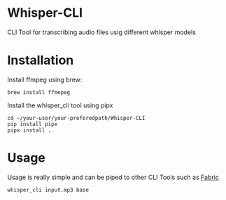 # Whisper-CLI
CLI Tool for transcribing audio files usig different whisper models

# Installation
Install ffmpeg using brew:
```shell
brew install ffmepeg
```

Install the whisper_cli tool using pipx
```shell
cd ~/your-user/your-preferedpath/Whisper-CLI
pip install pipx
pipx install .
```

# Usage
Usage is really simple and can be piped to other CLI Tools such as [Fabric](https://github.com/danielmiessler/fabric/tree/main)
```shell
whisper_cli input.mp3 base
```

